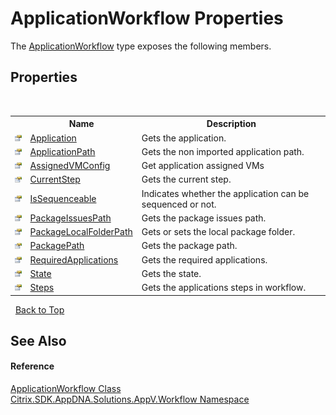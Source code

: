 # ApplicationWorkflow Properties
 

The <a href="b078f8cf-ab87-c4b0-9d50-5c33d71c3cfa">ApplicationWorkflow</a> type exposes the following members.


## Properties
&nbsp;<table><tr><th></th><th>Name</th><th>Description</th></tr><tr><td>![Public property](media/pubproperty.gif "Public property")</td><td><a href="a575f56b-ad8f-4497-dd25-e31dac1817a1">Application</a></td><td>
Gets the application.</td></tr><tr><td>![Public property](media/pubproperty.gif "Public property")</td><td><a href="127bbdd6-a6bd-7123-72dd-754c729682fd">ApplicationPath</a></td><td>
Gets the non imported application path.</td></tr><tr><td>![Public property](media/pubproperty.gif "Public property")</td><td><a href="ce24c8f4-a3e6-a777-ef55-b2ad5f87186e">AssignedVMConfig</a></td><td>
Get application assigned VMs</td></tr><tr><td>![Public property](media/pubproperty.gif "Public property")</td><td><a href="f605fb1e-62c1-be94-61ed-15de120a56d1">CurrentStep</a></td><td>
Gets the current step.</td></tr><tr><td>![Public property](media/pubproperty.gif "Public property")</td><td><a href="0d8879e7-4642-e9cf-0dd4-17486db064a7">IsSequenceable</a></td><td>
Indicates whether the application can be sequenced or not.</td></tr><tr><td>![Public property](media/pubproperty.gif "Public property")</td><td><a href="69ffd963-3a52-6bab-3303-b543c2f75ee4">PackageIssuesPath</a></td><td>
Gets the package issues path.</td></tr><tr><td>![Public property](media/pubproperty.gif "Public property")</td><td><a href="4c84f5f7-4711-b50e-051d-5140cc944585">PackageLocalFolderPath</a></td><td>
Gets or sets the local package folder.</td></tr><tr><td>![Public property](media/pubproperty.gif "Public property")</td><td><a href="ff688bfc-55ad-34fd-c664-b639346ff4d1">PackagePath</a></td><td>
Gets the package path.</td></tr><tr><td>![Public property](media/pubproperty.gif "Public property")</td><td><a href="066df44a-63ca-448d-296b-db22328f3760">RequiredApplications</a></td><td>
Gets the required applications.</td></tr><tr><td>![Public property](media/pubproperty.gif "Public property")</td><td><a href="98777e85-6608-1724-002a-35b213e84d07">State</a></td><td>
Gets the state.</td></tr><tr><td>![Public property](media/pubproperty.gif "Public property")</td><td><a href="7655b25a-27a0-42f9-4603-a227f726f3e1">Steps</a></td><td>
Gets the applications steps in workflow.</td></tr></table>&nbsp;
<a href="#applicationworkflow-properties">Back to Top</a>

## See Also


#### Reference
<a href="b078f8cf-ab87-c4b0-9d50-5c33d71c3cfa">ApplicationWorkflow Class</a><br /><a href="1e038e44-3abf-af35-22ef-5107a48f9af4">Citrix.SDK.AppDNA.Solutions.AppV.Workflow Namespace</a><br />